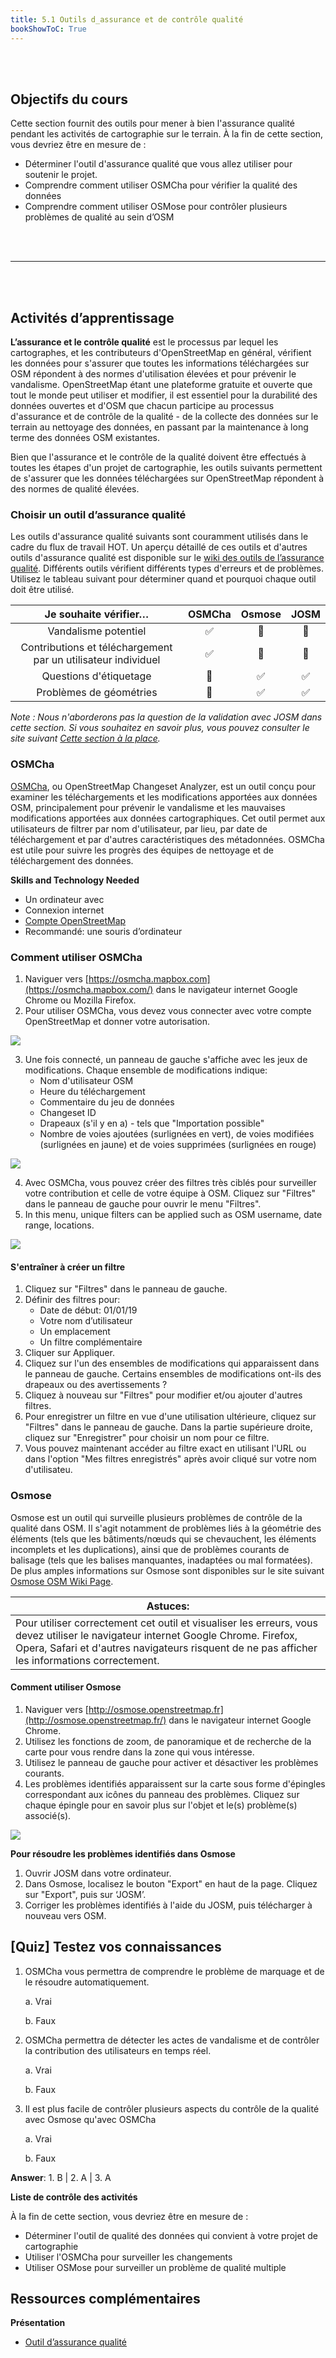 ```yaml
---
title: 5.1 Outils d_assurance et de contrôle qualité
bookShowToC: True
---
```


<br></br>

## Objectifs du cours

Cette section fournit des outils pour mener à bien l'assurance qualité pendant les activités de cartographie sur le terrain. À la fin de cette section, vous devriez être en mesure de :

* Déterminer l'outil d'assurance qualité que vous allez utiliser pour soutenir le projet.
* Comprendre comment utiliser OSMCha pour vérifier la qualité des données
* Comprendre comment utiliser OSMose pour contrôler plusieurs problèmes de qualité au sein d’OSM

<br></br>
***
<br></br>

## Activités d’apprentissage

**L’assurance et le contrôle qualité** est le processus par lequel les cartographes, et les contributeurs d'OpenStreetMap en général, vérifient les données pour s'assurer que toutes les informations téléchargées sur OSM répondent à des normes d'utilisation élevées et pour prévenir le vandalisme. OpenStreetMap étant une plateforme gratuite et ouverte que tout le monde peut utiliser et modifier, il est essentiel pour la durabilité des données ouvertes et d'OSM que chacun participe au processus d'assurance et de contrôle de la qualité - de la collecte des données sur le terrain au nettoyage des données, en passant par la maintenance à long terme des données OSM existantes.

Bien que l'assurance et le contrôle de la qualité doivent être effectués à toutes les étapes d'un projet de cartographie, les outils suivants permettent de s'assurer que les données téléchargées sur OpenStreetMap répondent à des normes de qualité élevées.

### Choisir un outil d’assurance qualité

Les outils d'assurance qualité suivants sont couramment utilisés dans le cadre du flux de travail HOT. Un aperçu détaillé de ces outils et d'autres outils d'assurance qualité est disponible sur le [wiki des outils de l’assurance qualité](https://wiki.openstreetmap.org/wiki/Quality_assurance). Différents outils vérifient différents types d'erreurs et de problèmes. Utilisez le tableau suivant pour déterminer quand et pourquoi chaque outil doit être utilisé.

| **Je souhaite vérifier…**  | **OSMCha**  | **Osmose**  |  **JOSM** |
|:---:|:---:|:---:|:---:|
| Vandalisme potentiel | ✅  | 🔴  | 🔴  |
| Contributions et téléchargement par un utilisateur individuel | ✅  | 🔴  | 🔴  |
| Questions d'étiquetage | 🔴  | ✅  | ✅  |
| Problèmes de géométries | 🔴  | ✅  | ✅  |


*Note : Nous n'aborderons pas la question de la validation avec JOSM dans cette section. Si vous souhaitez en savoir plus, vous pouvez consulter le site suivant [Cette section à la place](https://toolbox.hotosm.org/pages/5_data_quality_assurance/5.2._validating_with_josm/).*

### OSMCha

[OSMCha](https://osmcha.mapbox.com/), ou OpenStreetMap Changeset Analyzer, est un outil conçu pour examiner les téléchargements et les modifications apportées aux données OSM, principalement pour prévenir le vandalisme et les mauvaises modifications apportées aux données cartographiques. Cet outil permet aux utilisateurs de filtrer par nom d'utilisateur, par lieu, par date de téléchargement et par d'autres caractéristiques des métadonnées. OSMCha est utile pour suivre les progrès des équipes de nettoyage et de téléchargement des données.

**Skills and Technology Needed**

* Un ordinateur avec
* Connexion internet
* [Compte OpenStreetMap](https://hotosm.github.io/toolbox/pages/digitization-and-editing/3.1.1-opening_osm_accounts/)
* Recommandé: une souris d’ordinateur

### Comment utiliser OSMCha

1. Naviguer vers [https://osmcha.mapbox.com](https://osmcha.mapbox.com/) dans le navigateur internet Google Chrome ou Mozilla Firefox.
2. Pour utiliser OSMCha, vous devez vous connecter avec votre compte OpenStreetMap et donner votre autorisation.

![](/images/5_quality_assurance/02_quality_assurance_and_quality_control_tools/050201_osmcha(1).gif")

3. Une fois connecté, un panneau de gauche s'affiche avec les jeux de modifications. Chaque ensemble de modifications indique:
    * Nom d'utilisateur OSM
    * Heure du téléchargement
    * Commentaire du jeu de données
    * Changeset ID
    * Drapeaux (s'il y en a) - tels que "Importation possible"
    * Nombre de voies ajoutées (surlignées en vert), de voies modifiées (surlignées en jaune) et de voies supprimées (surlignées en rouge)


![](/images/5_quality_assurance/02_quality_assurance_and_quality_control_tools/050202_osmcha(2).gif)

4. Avec OSMCha, vous pouvez créer des filtres très ciblés pour surveiller votre contribution et celle de votre équipe à OSM. Cliquez sur "Filtres" dans le panneau de gauche pour ouvrir le menu "Filtres".
5. In this menu, unique filters can be applied such as OSM username, date range, locations.

![](/images/5_quality_assurance/02_quality_assurance_and_quality_control_tools/050203_osmcha(3).gif)


#### S'entraîner à créer un filtre

1. Cliquez sur "Filtres" dans le panneau de gauche.
2. Définir des filtres pour:
    * Date de début: 01/01/19
    * Votre nom d’utilisateur
    * Un emplacement 
    * Un filtre complémentaire
3. Cliquer sur Appliquer.
4. Cliquez sur l'un des ensembles de modifications qui apparaissent dans le panneau de gauche. Certains ensembles de modifications ont-ils des drapeaux ou des avertissements ?
5. Cliquez à nouveau sur "Filtres" pour modifier et/ou ajouter d'autres filtres.
6. Pour enregistrer un filtre en vue d'une utilisation ultérieure, cliquez sur "Filtres" dans le panneau de gauche. Dans la partie supérieure droite, cliquez sur "Enregistrer" pour choisir un nom pour ce filtre.
7. Vous pouvez maintenant accéder au filtre exact en utilisant l'URL ou dans l'option "Mes filtres enregistrés" après avoir cliqué sur votre nom d'utilisateu.

### Osmose

Osmose est un outil qui surveille plusieurs problèmes de contrôle de la qualité dans OSM. Il s'agit notamment de problèmes liés à la géométrie des éléments (tels que les bâtiments/nœuds qui se chevauchent, les éléments incomplets et les duplications), ainsi que de problèmes courants de balisage (tels que les balises manquantes, inadaptées ou mal formatées). De plus amples informations sur Osmose sont disponibles sur le site suivant [Osmose OSM Wiki Page](https://wiki.openstreetmap.org/wiki/Osmose).

| **Astuces:** |
|---|
| Pour utiliser correctement cet outil et visualiser les erreurs, vous devez utiliser le navigateur internet Google Chrome. Firefox, Opera, Safari et d'autres navigateurs risquent de ne pas afficher les informations correctement. |


#### Comment utiliser Osmose

1. Naviguer vers [http://osmose.openstreetmap.fr](http://osmose.openstreetmap.fr/) dans le navigateur internet Google Chrome.
2. Utilisez les fonctions de zoom, de panoramique et de recherche de la carte pour vous rendre dans la zone qui vous intéresse.
3. Utilisez le panneau de gauche pour activer et désactiver les problèmes courants.
4. Les problèmes identifiés apparaissent sur la carte sous forme d'épingles correspondant aux icônes du panneau des problèmes. Cliquez sur chaque épingle pour en savoir plus sur l'objet et le(s) problème(s) associé(s).

![](/images/5_quality_assurance/02_quality_assurance_and_quality_control_tools/050204_osmose.gif)


**Pour résoudre les problèmes identifiés dans Osmose**

1. Ouvrir JOSM dans votre ordinateur.
2. Dans Osmose, localisez le bouton "Export" en haut de la page. Cliquez sur "Export", puis sur ‘JOSM’.
3. Corriger les problèmes identifiés à l'aide du JOSM, puis télécharger à nouveau vers OSM.

## [Quiz] Testez vos connaissances

1. OSMCha vous permettra de comprendre le problème de marquage et de le résoudre automatiquement.

    
    a. Vrai
    
    b. Faux

2. OSMCha permettra de détecter les actes de vandalisme et de contrôler la contribution des utilisateurs en temps réel.

    
    a. Vrai
    
    b. Faux

3. Il est plus facile de contrôler plusieurs aspects du contrôle de la qualité avec Osmose qu'avec OSMCha

    
    a. Vrai
    
    b. Faux

**Answer**: 1. B | 2. A | 3. A

**Liste de contrôle des activités**

À la fin de cette section, vous devriez être en mesure de :

- Déterminer l'outil de qualité des données qui convient à votre projet de cartographie
- Utiliser l'OSMCha pour surveiller les changements
- Utiliser OSMose pour surveiller un problème de qualité multiple

## Ressources complémentaires

**Présentation**

* [Outil d’assurance qualité](https://docs.google.com/presentation/d/1mn0ahFOCiz9DhrWmYFt1nrC25c7WQjODvXG6pTRJ-Jo/edit?usp=sharing)